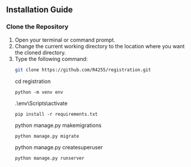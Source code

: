 ## Installation Guide

### Clone the Repository
1. Open your terminal or command prompt.
2. Change the current working directory to the location where you want the cloned directory.
3. Type the following command:
      ```sh
      git clone https://github.com/R4255/registration.git
      ```
     cd registration
     ```
     python -m venv env
     ```
     .\env\Scripts\activate
     ```
     pip install -r requirements.txt
     ```
     python manage.py makemigrations
     ```
     python manage.py migrate
     ```
     python manage.py createsuperuser
     ```
     python manage.py runserver
